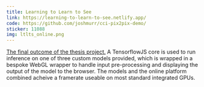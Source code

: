 ```yaml
---
title: Learning to Learn to See
link: https://learning-to-learn-to-see.netlify.app/
code: https://github.com/joshmurr/cci-pix2pix-demo/
sticker: 11088
img: ltlts_online.png
---
```


<u>The final outcome of the thesis project.</u> A TensorflowJS core is used to run inference on one of three custom models provided, which is wrapped in a bespoke WebGL wrapper to handle input pre-processing and displaying the output of the model to the browser. The models and the online platform combined acheive a framerate useable on most standard integrated GPUs.

